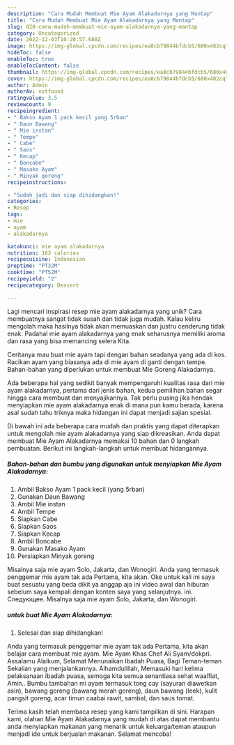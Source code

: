```yaml
---
description: "Cara Mudah Membuat Mie Ayam Alakadarnya yang Mantap"
title: "Cara Mudah Membuat Mie Ayam Alakadarnya yang Mantap"
slug: 820-cara-mudah-membuat-mie-ayam-alakadarnya-yang-mantap
category: Uncategorized
date: 2022-12-03T10:20:57.688Z
image: https://img-global.cpcdn.com/recipes/ea8cb79844bfdcb5/680x482cq70/mie-ayam-alakadarnya-foto-resep-utama.jpg
hideToc: false
enableToc: true
enableTocContent: false
thumbnail: https://img-global.cpcdn.com/recipes/ea8cb79844bfdcb5/680x482cq70/mie-ayam-alakadarnya-foto-resep-utama.jpg
cover: https://img-global.cpcdn.com/recipes/ea8cb79844bfdcb5/680x482cq70/mie-ayam-alakadarnya-foto-resep-utama.jpg
author: Admin
authorAv: notfound
ratingvalue: 3.5
reviewcount: 9
recipeingredient:
- " Bakso Ayam 1 pack kecil yang 5rban"
- " Daun Bawang"
- " Mie instan"
- " Tempe"
- " Cabe"
- " Saos"
- " Kecap"
- " Boncabe"
- " Masako Ayam"
- " Minyak goreng"
recipeinstructions:

- "Sudah jadi dan siap dihidangkan!"
categories:
- Resep
tags:
- mie
- ayam
- alakadarnya

katakunci: mie ayam alakadarnya 
nutrition: 163 calories
recipecuisine: Indonesian
preptime: "PT32M"
cooktime: "PT52M"
recipeyield: "2"
recipecategory: Dessert

---
```





Lagi mencari inspirasi resep mie ayam alakadarnya yang unik? Cara membuatnya sangat tidak susah dan tidak juga mudah. Kalau keliru mengolah maka hasilnya tidak akan memuaskan dan justru cenderung tidak enak. Padahal mie ayam alakadarnya yang enak seharusnya memiliki aroma dan rasa yang bisa memancing selera Kita.





Ceritanya mau buat mie ayam tapi dengan bahan seadanya yang ada di kos. Racikan ayam yang biasanya ada di mie ayam di ganti dengan tempe. Bahan-bahan yang diperlukan untuk membuat Mie Goreng Alakadarnya.

Ada beberapa hal yang sedikit banyak mempengaruhi kualitas rasa dari mie ayam alakadarnya, pertama dari jenis bahan, kedua pemilihan bahan segar hingga cara membuat dan menyajikannya. Tak perlu pusing jika hendak menyiapkan mie ayam alakadarnya enak di mana pun kamu berada, karena asal sudah tahu triknya maka hidangan ini dapat menjadi sajian spesial.






Di bawah ini ada beberapa cara mudah dan praktis yang dapat diterapkan untuk mengolah mie ayam alakadarnya yang siap dikreasikan. Anda dapat membuat Mie Ayam Alakadarnya memakai 10 bahan dan 0 langkah pembuatan. Berikut ini langkah-langkah untuk membuat hidangannya.

<!--inarticleads1-->

##### Bahan-bahan dan bumbu yang digunakan untuk menyiapkan Mie Ayam Alakadarnya:

1. Ambil  Bakso Ayam 1 pack kecil (yang 5rban)
1. Gunakan  Daun Bawang
1. Ambil  Mie instan
1. Ambil  Tempe
1. Siapkan  Cabe
1. Siapkan  Saos
1. Siapkan  Kecap
1. Ambil  Boncabe
1. Gunakan  Masako Ayam
1. Persiapkan  Minyak goreng


Misalnya saja mie ayam Solo, Jakarta, dan Wonogiri. Anda yang termasuk penggemar mie ayam tak ada Pertama, kita akan. Oke untuk kali ini saya buat sesuatu yang beda dikit ya anggap aja ini video awal dan hiburan sebelum saya kempali dengan konten saya yang selanjutnya. ini. Следующее. Misalnya saja mie ayam Solo, Jakarta, dan Wonogiri. 

<!--inarticleads2-->

#####  untuk buat Mie Ayam Alakadarnya:


1. Selesai dan siap dihidangkan!

Anda yang termasuk penggemar mie ayam tak ada Pertama, kita akan belajar cara membuat mie ayam. Mie Ayam Khas Chef Ali Syam/dokpri. Assalamu Alaikum, Selamat Menunaikan Ibadah Puasa, Bagi Teman-teman Sekalian yang menjalankannya. Alhamdulillah, Memasuki hari kelima pelaksanaan ibadah puasa, semoga kita semua senantiasa sehat waalfiat, Amin.. Bumbu tambahan mi ayam termasuk tong cay (sayuran diawetkan asin), bawang goreng (bawang merah goreng), daun bawang (leek), kulit pangsit goreng, acar timun caabai rawit, sambal, dan saus tomat. 

Terima kasih telah membaca resep yang kami tampilkan di sini. Harapan kami, olahan Mie Ayam Alakadarnya yang mudah di atas dapat membantu anda menyiapkan makanan yang menarik untuk keluarga/teman ataupun menjadi ide untuk berjualan makanan. Selamat mencoba!

